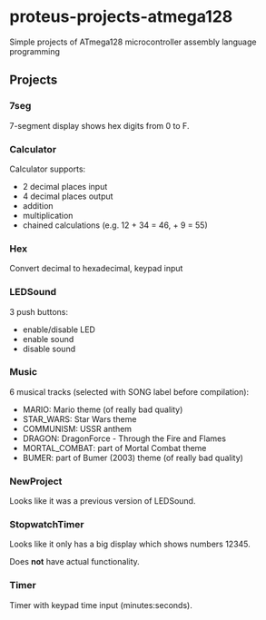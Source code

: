 # proteus-projects-atmega128

Simple projects of ATmega128 microcontroller assembly language programming

## Projects

### 7seg

7-segment display shows hex digits from 0 to F.

### Calculator

Calculator supports:
- 2 decimal places input
- 4 decimal places output
- addition
- multiplication
- chained calculations (e.g. 12 + 34 = 46, + 9 = 55)

### Hex

Convert decimal to hexadecimal, keypad input

### LEDSound

3 push buttons:
- enable/disable LED
- enable sound
- disable sound

### Music

6 musical tracks (selected with SONG label before compilation):
- MARIO: Mario theme (of really bad quality)
- STAR_WARS: Star Wars theme
- COMMUNISM: USSR anthem
- DRAGON: DragonForce - Through the Fire and Flames
- MORTAL_COMBAT: part of Mortal Combat theme
- BUMER: part of Bumer (2003) theme (of really bad quality)

### NewProject

Looks like it was a previous version of LEDSound.

### StopwatchTimer

Looks like it only has a big display which shows numbers 12345.

Does **not** have actual functionality.

### Timer

Timer with keypad time input (minutes:seconds).
